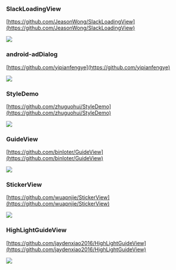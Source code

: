 
### SlackLoadingView  ###

[https://github.com/JeasonWong/SlackLoadingView](https://github.com/JeasonWong/SlackLoadingView)

![](https://camo.githubusercontent.com/f8e66102a3782e6b1bd6116bc2fee0179c375a5e/687474703a2f2f69322e7069696d672e636f6d2f313037302f306133626265623762373363366638372e676966)

### android-adDialog ###

[https://github.com/yipianfengye](https://github.com/yipianfengye)

![](https://github.com/yipianfengye/android-adDialog/raw/master/images/ezgif.com-video-to-gif1.gif)

### StyleDemo ###

[https://github.com/zhuguohui/StyleDemo](https://github.com/zhuguohui/StyleDemo)

![](https://github.com/zhuguohui/StyleDemo/raw/master/gif/show.gif)

### GuideView ###

[https://github.com/binIoter/GuideView](https://github.com/binIoter/GuideView)

![](https://github.com/binIoter/GuideView/raw/master/app/src/main/res/assets/review.gif)

### StickerView ###

[https://github.com/wuapnjie/StickerView](https://github.com/wuapnjie/StickerView)

![](https://github.com/wuapnjie/StickerView/raw/master/screenshots/stickerview.gif)


### HighLightGuideView ###


[https://github.com/jaydenxiao2016/HighLightGuideView](https://github.com/jaydenxiao2016/HighLightGuideView)

![](https://github.com/jaydenxiao2016/HighLightGuideView/raw/master/screenshots/device-2016-08-16-161213.gif)




